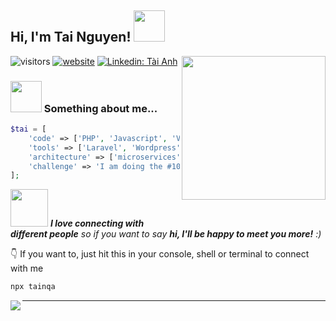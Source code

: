 <h2> Hi, I'm Tai Nguyen! <img src="https://media.giphy.com/media/mGcNjsfWAjY5AEZNw6/giphy.gif" width="50"></h2>
<img align='right' src="https://media3.giphy.com/media/v1.Y2lkPTc5MGI3NjExaTQ3OG92NnJhcXNkYjFpMWFxYW1mbzZhb2Z0djd0bnc0aTEya29vMSZlcD12MV9pbnRlcm5hbF9naWZfYnlfaWQmY3Q9Zw/HzPtbOKyBoBFsK4hyc/giphy.gif" width="230">

![visitors](https://visitor-badge.laobi.icu/badge?page_id=nqat2003)
[![website](https://img.shields.io/website?url=https%3A%2F%2Ftainqa.me%2F&up_message=online&down_message=offline&style=flat&logo=zcool&logoColor=white&label=tainqa)](https://tainqa.me/)
[![Linkedin: Tài Anh](https://img.shields.io/badge/-T%C3%A0i%20Nguy%E1%BB%85n-blue?style=flat-square&logo=Linkedin&logoColor=white&link=https://www.linkedin.com/in/tai-nqa/)](https://www.linkedin.com/in/tai-nqa/)

### <img src="https://media2.giphy.com/media/v1.Y2lkPTc5MGI3NjExajc5dmxvYWptYzZ4dGx0a3ZqbmthMGZuYjRhbGt0OXZzNXMxdDRscSZlcD12MV9pbnRlcm5hbF9naWZfYnlfaWQmY3Q9Zw/xTk9ZA8BthehihP9Xq/giphy.gif" width="50"> Something about me...  

```php
$tai = [
    'code' => ['PHP', 'Javascript', 'VueJS', 'HTML', 'CSS', 'SCSS', 'Ruby'],
    'tools' => ['Laravel', 'Wordpress', 'Docker'],
    'architecture' => ['microservices', 'event-driven', 'design system pattern'],
    'challenge' => 'I am doing the #100DaysOfCode challenge focused on PHP and VueJS'
];
```

<img src="https://media.giphy.com/media/LnQjpWaON8nhr21vNW/giphy.gif" width="60"> <em><b>I love connecting with different people</b> so if you want to say <b>hi, I'll be happy to meet you more!</b> :)</em>

👇 If you want to, just hit this in your console, shell or terminal to connect with me
```bash
npx tainqa
```

<img align='left' src="https://media0.giphy.com/media/v1.Y2lkPTc5MGI3NjExM2ViZG5mc3luZzJ0N2E1NGk3aGk2eDg5dmtrd3owM3FucDY1bWdoNSZlcD12MV9pbnRlcm5hbF9naWZfYnlfaWQmY3Q9Zw/EDH1ejPND18xTfbszE/giphy.gif" />

---
